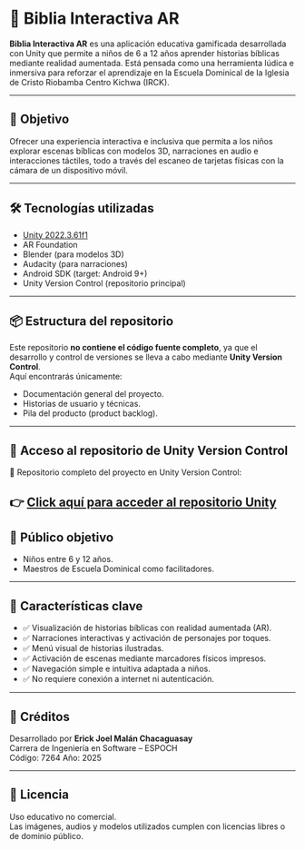 # 📱 Biblia Interactiva AR

**Biblia Interactiva AR** es una aplicación educativa gamificada desarrollada con Unity que permite a niños de 6 a 12 años aprender historias bíblicas mediante realidad aumentada. Está pensada como una herramienta lúdica e inmersiva para reforzar el aprendizaje en la Escuela Dominical de la Iglesia de Cristo Riobamba Centro Kichwa (IRCK).

---

## 🎯 Objetivo

Ofrecer una experiencia interactiva e inclusiva que permita a los niños explorar escenas bíblicas con modelos 3D, narraciones en audio e interacciones táctiles, todo a través del escaneo de tarjetas físicas con la cámara de un dispositivo móvil.

---

## 🛠️ Tecnologías utilizadas

-   [Unity 2022.3.61f1](https://unity.com/es/releases/editor/whats-new/2022.3.61#notes)
-   AR Foundation
-   Blender (para modelos 3D)
-   Audacity (para narraciones)
-   Android SDK (target: Android 9+)
-   Unity Version Control (repositorio principal)

---

## 📦 Estructura del repositorio

Este repositorio **no contiene el código fuente completo**, ya que el desarrollo y control de versiones se lleva a cabo mediante **Unity Version Control**.  
Aquí encontrarás únicamente:

-   Documentación general del proyecto.
-   Historias de usuario y técnicas.
-   Pila del producto (product backlog).
<!-- - Recursos de presentación y planificación. -->

---

## 📂 Acceso al repositorio de Unity Version Control

🔗 Repositorio completo del proyecto en Unity Version Control:

## **👉 [Click aquí para acceder al repositorio Unity](https://cloud.unity.com/home/organizations/4673437551921/projects/0d5713ad-6f94-4bcb-9afa-64f5e50b92b8/plastic-scm/organizations/4673437551921/repositories/biblia_interactiva_ar%2Fbiblia_interactiva_ar)**

## 👥 Público objetivo

-   Niños entre 6 y 12 años.
-   Maestros de Escuela Dominical como facilitadores.

---

## 📱 Características clave

-   ✅ Visualización de historias bíblicas con realidad aumentada (AR).
-   ✅ Narraciones interactivas y activación de personajes por toques.
-   ✅ Menú visual de historias ilustradas.
-   ✅ Activación de escenas mediante marcadores físicos impresos.
-   ✅ Navegación simple e intuitiva adaptada a niños.
-   ✅ No requiere conexión a internet ni autenticación.

---

## 📄 Créditos

Desarrollado por **Erick Joel Malán Chacaguasay**  
Carrera de Ingeniería en Software – ESPOCH  
Código: 7264
Año: 2025

---

## 📝 Licencia

Uso educativo no comercial.  
Las imágenes, audios y modelos utilizados cumplen con licencias libres o de dominio público.
